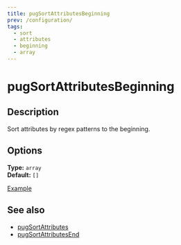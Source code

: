```yaml
---
title: pugSortAttributesBeginning
prev: /configuration/
tags:
  - sort
  - attributes
  - beginning
  - array
---
```


# pugSortAttributesBeginning

## Description

Sort attributes by regex patterns to the beginning.

## Options

**Type:** `array`  
**Default:** `[]`

[Example](https://github.com/prettier/plugin-pug/issues/22#issuecomment-699509995)

## See also

- [pugSortAttributes](./pugSortAttributes.md)
- [pugSortAttributesEnd](./pugSortAttributesEnd.md)
